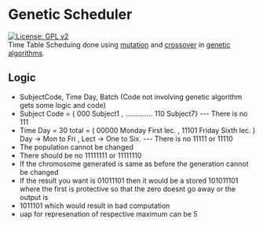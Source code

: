 # Genetic Scheduler

[![License: GPL v2](https://img.shields.io/badge/License-GPL%20v2-blue.svg)](https://github.com/DevilDipan/timetable_geneticalgo/blob/master/LICENSE) <br />
Time Table Scheduing done using [mutation](<https://en.wikipedia.org/wiki/Mutation_(genetic_algorithm)>) and [crossover](<https://en.wikipedia.org/wiki/Crossover_(genetic_algorithm)>) in [genetic algorithms](https://en.wikipedia.org/wiki/Genetic_algorithm).

## Logic

- SubjectCode, Time Day, Batch (Code not involving genetic algorithm gets some logic and code)
- Subject Code = { 000 Subject1 , .............. 110 Subject7} --- There is no 111
- Time Day = 30 total = ( 00000 Monday First lec. , 11101 Friday Sixth lec. ) Day -> Mon to Fri , Lect -> One to Six. --- There is no 11111 or 11110
- The population cannot be changed
- There should be no 11111111 or 11111110
- If the chromosome generated is same as before the generation cannot be changed
- If the result you want is 01011101 then it would be a stored 101011101 where the first is protective so that the zero doesnt go away or the output is
- 1011101 which would result in bad computation
- uap for represenation of respective maximum can be 5
